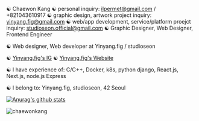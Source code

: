 ☯️ Chaewon Kang
☯️ personal inquiry: ilpermet@gmail.com / +821043610917
☯️ graphic design, artwork project inquiry: yinyang.fig@gmail.com
☯️ web/app development, service/platform proejct inquiry: studioseon.official@gmail.com
☯️ Graphic Designer, Web Designer, Frontend Engineer

☯️ Web designer, Web developer at Yinyang.fig / studioseon 

☯️ [Yinyang.fig's IG](https://instagram.com/yinyang.fig)
☯️ [Yinyang.fig's Website](https://yin-yang.work)

☯️ I have experience of: C/C++, Docker, k8s, python django, React.js, Next.js, node.js Express

☯️ I belong to: Yinyang.fig, studioseon, 42 Seoul

[![Anurag's github stats](https://github-readme-stats.vercel.app/api?username=chaewonkang&show_icons=true&theme=vue)](https://github.com/anuraghazra/github-readme-stats)

<p><img align="center" src="https://github-readme-stats.vercel.app/api/top-langs?username=chaewonkang&show_icons=true&locale=en&layout=compact" alt="chaewonkang" /></p>

